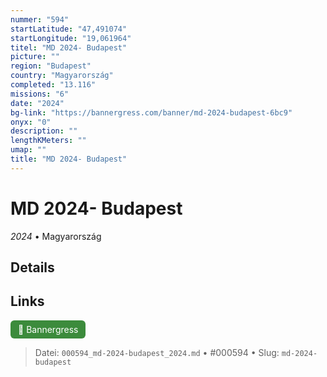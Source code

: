 ```yaml
---
nummer: "594"
startLatitude: "47,491074"
startLongitude: "19,061964"
titel: "MD 2024- Budapest"
picture: ""
region: "Budapest"
country: "Magyarország"
completed: "13.116"
missions: "6"
date: "2024"
bg-link: "https://bannergress.com/banner/md-2024-budapest-6bc9"
onyx: "0"
description: ""
lengthKMeters: ""
umap: ""
title: "MD 2024- Budapest"
---
```

# MD 2024- Budapest

*2024* • Magyarország



## Details







## Links
<div style="margin-top: 0.5em;">
<a href="https://bannergress.com/banner/md-2024-budapest-6bc9" target="_blank" style="display:inline-block;margin-right:8px;padding:6px 12px;background-color:#3c8b3c;color:white;text-decoration:none;border-radius:6px;">🔗 Bannergress</a>

</div>


> Datei: `000594_md-2024-budapest_2024.md` • #000594 • Slug: `md-2024-budapest`
